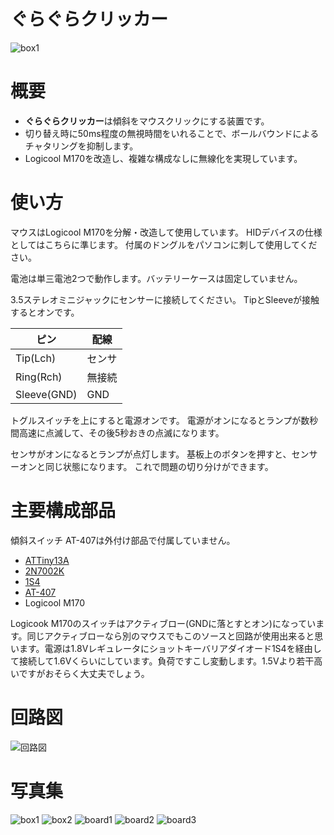# ぐらぐらクリッカー

![box1](./images/box1.jpg)

# 概要

* **ぐらぐらクリッカー**は傾斜をマウスクリックにする装置です。
* 切り替え時に50ms程度の無視時間をいれることで、ボールバウンドによるチャタリングを抑制します。
* Logicool M170を改造し、複雑な構成なしに無線化を実現しています。

# 使い方

マウスはLogicool M170を分解・改造して使用しています。
HIDデバイスの仕様としてはこちらに準じます。
付属のドングルをパソコンに刺して使用してください。

電池は単三電池2つで動作します。バッテリーケースは固定していません。

3.5ステレオミニジャックにセンサーに接続してください。
TipとSleeveが接触するとオンです。

ピン | 配線
-----|-----
Tip(Lch) | センサ
Ring(Rch) | 無接続
Sleeve(GND) | GND

トグルスイッチを上にすると電源オンです。
電源がオンになるとランプが数秒間高速に点滅して、その後5秒おきの点滅になります。

センサがオンになるとランプが点灯します。
基板上のボタンを押すと、センサーオンと同じ状態になります。
これで問題の切り分けができます。

# 主要構成部品

傾斜スイッチ AT-407は外付け部品で付属していません。

* [ATTiny13A](http://akizukidenshi.com/catalog/g/gI-02911/)
* [2N7002K](http://akizukidenshi.com/catalog/g/gI-04256/)
* [1S4](http://akizukidenshi.com/catalog/g/gI-00127/)
* [AT-407](http://akizukidenshi.com/catalog/g/gP-02349/)
* Logicool M170

Logicook M170のスイッチはアクティブロー(GNDに落とすとオン)になっています。同じアクティブローなら別のマウスでもこのソースと回路が使用出来ると思います。電源は1.8Vレギュレータにショットキーバリアダイオード1S4を経由して接続して1.6Vくらいにしています。負荷ですこし変動します。1.5Vより若干高いですがおそらく大丈夫でしょう。

# 回路図

![回路図](./images/schematics.png)

# 写真集

![box1](./images/box1.jpg)
![box2](./images/box2.jpg)
![board1](./images/board1.jpg)
![board2](./images/board2.jpg)
![board3](./images/board3.jpg)


